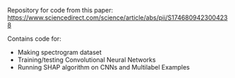 Repository for code from this paper: https://www.sciencedirect.com/science/article/abs/pii/S1746809423004238

Contains code for:
- Making spectrogram dataset
- Training/testing Convolutional Neural Networks
- Running SHAP algorithm on CNNs and Multilabel Examples

